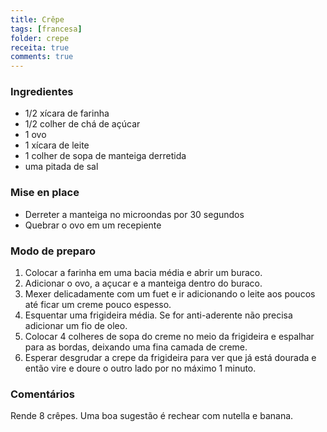 ```yaml
---
title: Crêpe
tags: [francesa]
folder: crepe
receita: true
comments: true
---
```


### Ingredientes

- 1/2 xícara de farinha
- 1/2 colher de chá de açúcar
- 1 ovo
- 1 xícara de leite
- 1 colher de sopa de manteiga derretida
- uma pitada de sal

### Mise en place

- Derreter a manteiga no microondas por 30 segundos
- Quebrar o ovo em um recepiente

### Modo de preparo

1. Colocar a farinha em uma bacia média e abrir um buraco.
2. Adicionar o ovo, a açucar e a manteiga dentro do buraco.
3. Mexer delicadamente com um fuet e ir adicionando o leite aos poucos até ficar um creme pouco espesso.
4. Esquentar uma frigideira média. Se for anti-aderente não precisa adicionar um fio de oleo.
5. Colocar 4 colheres de sopa do creme no meio da frigideira e espalhar para as bordas, deixando uma fina camada de creme.
6. Esperar desgrudar a crepe da frigideira para ver que já está dourada e então vire e doure o outro lado por no máximo 1 minuto.

### Comentários

Rende 8 crêpes. Uma boa sugestão é rechear com nutella e banana.

